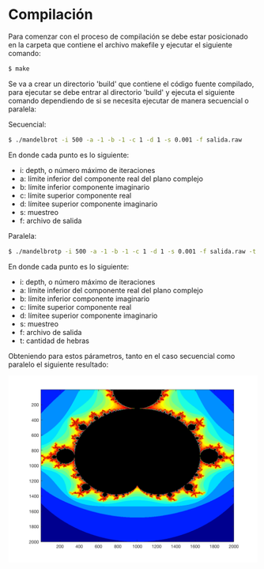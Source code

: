 # Compilación

Para comenzar con el proceso de compilación se debe estar posicionado en la carpeta que contiene el archivo makefile y ejecutar el siguiente comando:

```sh
$ make
```

Se va a crear un directorio 'build' que contiene el código fuente compilado, para ejecutar se debe entrar al directorio 'build' y ejecuta el siguiente comando dependiendo de si se necesita ejecutar de manera secuencial o paralela:

Secuencial:

```sh
$ ./mandelbrot -i 500 -a -1 -b -1 -c 1 -d 1 -s 0.001 -f salida.raw
```

En donde cada punto es lo siguiente:
- i: depth, o número máximo de iteraciones
- a: límite inferior del componente real del plano complejo 
- b: límite inferior componente imaginario
- c: límite superior componente real
- d: límitee superior componente imaginario
- s: muestreo
- f: archivo de salida

Paralela:

```sh
$ ./mandelbrotp -i 500 -a -1 -b -1 -c 1 -d 1 -s 0.001 -f salida.raw -t 12
```

En donde cada punto es lo siguiente:
- i: depth, o número máximo de iteraciones
- a: límite inferior del componente real del plano complejo 
- b: límite inferior componente imaginario
- c: límite superior componente real
- d: límitee superior componente imaginario
- s: muestreo
- f: archivo de salida
- t: cantidad de hebras
  
Obteniendo para estos párametros, tanto en el caso secuencial como paralelo el siguiente resultado:

![Alt text](img/ejemplo.png?raw=true "Ejemplo del conjunto mandelbrot")
